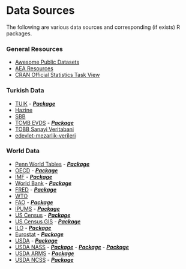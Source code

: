 Data Sources
================

The following are various data sources and corresponding (if exists) R
packages.

### General Resources

-   [Awesome Public
    Datasets](https://github.com/awesomedata/awesome-public-datasets)
-   [AEA Resources](https://www.aeaweb.org/rfe/showCat.php?cat_id=6)
-   [CRAN Official Statistics Task
    View](https://cran.r-project.org/web/views/OfficialStatistics.html)

### Turkish Data

-   [TUIK](http://www.tuik.gov.tr/) - [***Package***](https://github.com/emraher/tuik)
-   [Hazine](https://muhasebat.hmb.gov.tr/genel-yonetim-mali-istatistikleri)
-   [SBB](http://www.sbb.gov.tr/ekonomik-veriler/)
-   [TCMB EVDS](https://evds2.tcmb.gov.tr/) -
    [***Package***](https://github.com/emraher/cbRt)
-   [TOBB Sanayi Veritabani](http://sanayi.tobb.org.tr/index.php)
-   [edevlet-mezarlik-verileri](https://github.com/kuzdogan/edevlet-mezarlik-verileri)

### World Data

-   [Penn World Tables](https://www.rug.nl/ggdc/productivity/pwt/) -
    [***Package***](https://cran.r-project.org/web/packages/pwt9/index.html)
-   [OECD](https://stats.oecd.org/) -
    [***Package***](https://cran.r-project.org/web/packages/OECD/index.html)
-   [IMF](https://data.imf.org/?sk=388DFA60-1D26-4ADE-B505-A05A558D9A42&sId=1479329132316) -
    [***Package***](https://cran.r-project.org/web/packages/imfr/index.html)
-   [World Bank](https://data.worldbank.org/) -
    [***Package***](https://cran.r-project.org/web/packages/WDI/index.html)
-   [FRED](https://fred.stlouisfed.org/) -
    [***Package***](https://cran.r-project.org/web/packages/fredr/index.html)
-   [WTO](https://data.wto.org/)
-   [FAO](http://www.fao.org/faostat/en/#home) -
    [***Package***](https://cran.r-project.org/web/packages/FAOSTAT/index.html)
-   [IPUMS](https://ipums.org/) -
    [***Package***](https://github.com/mnpopcenter/ipumsr)
-   [US Census]() -
    [***Package***](https://cran.r-project.org/web/packages/tidyqwi/index.html)
-   [US Census GIS]() -
    [***Package***](https://cran.r-project.org/web/packages/tidycensus/index.html)
-   [ILO]() -
    [***Package***](https://cran.r-project.org/web/packages/Rilostat/index.html)
-   [Eurostat]() -
    [***Package***](https://cran.r-project.org/web/packages/eurostat/index.html)
-   [USDA]() -
    [***Package***](https://cran.r-project.org/web/packages/rusda/index.html)
-   [USDA NASS]() -
    [***Package***](https://cran.r-project.org/web/packages/usdarnass/index.html) -
    [***Package***](https://cran.r-project.org/web/packages/tidyUSDA/index.html) -
    [***Package***](https://cran.r-project.org/web/packages/rnassqs/index.html)
-   [USDA ARMS]() -
    [***Package***](https://cran.r-project.org/web/packages/rarms/index.html)
-   [USDA NCSS]() -
    [***Package***](https://cran.r-project.org/web/packages/soilDB/index.html)
